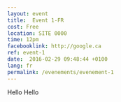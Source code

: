 ```yaml
---
layout: event
title:  Event 1-FR
cost: Free
location: SITE 0000
time: 12pm
facebooklink: http://google.ca
ref: event-1
date:  2016-02-29 09:48:44 +0100
lang: fr
permalink: /evenements/evenement-1
---
```

Hello
Hello
